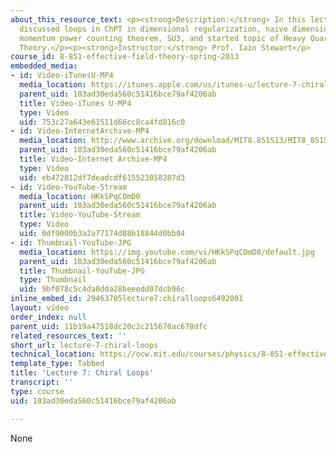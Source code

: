 ```yaml
---
about_this_resource_text: <p><strong>Description:</strong> In this lecture, the professor
  discussed loops in ChPT in dimensional regularization, naive dimensional analysis,
  momentum power counting theorem, SU3, and started topic of Heavy Quark Effective
  Theory.</p><p><strong>Instructor:</strong> Prof. Iain Stewart</p>
course_id: 8-851-effective-field-theory-spring-2013
embedded_media:
- id: Video-iTunesU-MP4
  media_location: https://itunes.apple.com/us/itunes-u/lecture-7-chiral-loops/id717384450?i=168570666
  parent_uid: 103ad30eda560c51416bce79af4206ab
  title: Video-iTunes U-MP4
  type: Video
  uid: 753c27a643e61511d66cc8ca4fd816c0
- id: Video-InternetArchive-MP4
  media_location: http://www.archive.org/download/MIT8.851S13/MIT8_851S13_lec07_300k.mp4
  parent_uid: 103ad30eda560c51416bce79af4206ab
  title: Video-Internet Archive-MP4
  type: Video
  uid: eb472812df7deadcdf615523858287d3
- id: Video-YouTube-Stream
  media_location: HKkSPqCOmD0
  parent_uid: 103ad30eda560c51416bce79af4206ab
  title: Video-YouTube-Stream
  type: Video
  uid: 0df9000b3a2a77174d88b18844d0bb04
- id: Thumbnail-YouTube-JPG
  media_location: https://img.youtube.com/vi/HKkSPqCOmD0/default.jpg
  parent_uid: 103ad30eda560c51416bce79af4206ab
  title: Thumbnail-YouTube-JPG
  type: Thumbnail
  uid: 9bf078c5c4da8dda28beeedd07dcb96c
inline_embed_id: 29463705lecture7:chiralloops6492001
layout: video
order_index: null
parent_uid: 11b19a47518dc20c2c215670ac678dfc
related_resources_text: ''
short_url: lecture-7-chiral-loops
technical_location: https://ocw.mit.edu/courses/physics/8-851-effective-field-theory-spring-2013/video-lectures/lecture-7-chiral-loops
template_type: Tabbed
title: 'Lecture 7: Chiral Loops'
transcript: ''
type: course
uid: 103ad30eda560c51416bce79af4206ab

---
```

None